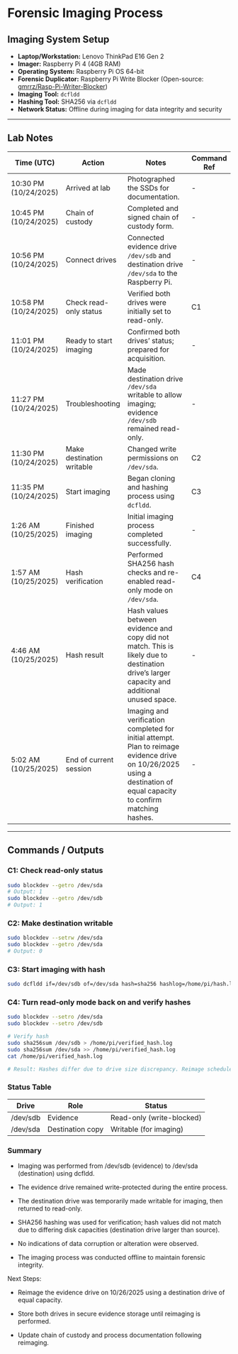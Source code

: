 # Forensic Imaging Process

## Imaging System Setup

- **Laptop/Workstation:** Lenovo ThinkPad E16 Gen 2  
- **Imager:** Raspberry Pi 4 (4GB RAM)  
- **Operating System:** Raspberry Pi OS 64-bit  
- **Forensic Duplicator:** Raspberry Pi Write Blocker (Open-source: [gmrrz/Rasp-Pi-Writer-Blocker](https://github.com/gmrrz/Rasp-Pi-Writer-Blocker))  
- **Imaging Tool:** `dcfldd`  
- **Hashing Tool:** SHA256 via `dcfldd`  
- **Network Status:** Offline during imaging for data integrity and security  

---

## Lab Notes

| Time (UTC) | Action | Notes | Command Ref |
|-------------|--------|--------|--------------|
| 10:30 PM (10/24/2025) | Arrived at lab | Photographed the SSDs for documentation. | - |
| 10:45 PM (10/24/2025) | Chain of custody | Completed and signed chain of custody form. | - |
| 10:56 PM (10/24/2025) | Connect drives | Connected evidence drive `/dev/sdb` and destination drive `/dev/sda` to the Raspberry Pi. | - |
| 10:58 PM (10/24/2025) | Check read-only status | Verified both drives were initially set to read-only. | C1 |
| 11:01 PM (10/24/2025) | Ready to start imaging | Confirmed both drives’ status; prepared for acquisition. | - |
| 11:27 PM (10/24/2025) | Troubleshooting | Made destination drive `/dev/sda` writable to allow imaging; evidence `/dev/sdb` remained read-only. | - |
| 11:30 PM (10/24/2025) | Make destination writable | Changed write permissions on `/dev/sda`. | C2 |
| 11:35 PM (10/24/2025) | Start imaging | Began cloning and hashing process using `dcfldd`. | C3 |
| 1:26 AM (10/25/2025) | Finished imaging | Initial imaging process completed successfully. | - |
| 1:57 AM (10/25/2025) | Hash verification | Performed SHA256 hash checks and re-enabled read-only mode on `/dev/sda`. | C4 |
| 4:46 AM (10/25/2025) | Hash result | Hash values between evidence and copy did not match. This is likely due to destination drive’s larger capacity and additional unused space. | - |
| 5:02 AM (10/25/2025) | End of current session | Imaging and verification completed for initial attempt. Plan to reimage evidence drive on 10/26/2025 using a destination of equal capacity to confirm matching hashes. | - |

---

## Commands / Outputs

### C1: Check read-only status
```bash
sudo blockdev --getro /dev/sda
# Output: 1
sudo blockdev --getro /dev/sdb
# Output: 1
```
### C2: Make destination writable
```bash
sudo blockdev --setrw /dev/sda
sudo blockdev --getro /dev/sda
# Output: 0
```
### C3: Start imaging with hash
```bash
sudo dcfldd if=/dev/sdb of=/dev/sda hash=sha256 hashlog=/home/pi/hash.log
```
### C4: Turn read-only mode back on and verify hashes
```bash
sudo blockdev --setro /dev/sda
sudo blockdev --setro /dev/sdb

# Verify hash
sudo sha256sum /dev/sdb > /home/pi/verified_hash.log
sudo sha256sum /dev/sda >> /home/pi/verified_hash.log
cat /home/pi/verified_hash.log

# Result: Hashes differ due to drive size discrepancy. Reimage scheduled.
```

### Status Table
| Drive    | Role             | Status                    |
| -------- | ---------------- | ------------------------- |
| /dev/sdb | Evidence         | Read-only (write-blocked) |
| /dev/sda | Destination copy | Writable (for imaging)    |

### Summary

- Imaging was performed from /dev/sdb (evidence) to /dev/sda (destination) using dcfldd.

- The evidence drive remained write-protected during the entire process.

- The destination drive was temporarily made writable for imaging, then returned to read-only.

- SHA256 hashing was used for verification; hash values did not match due to differing disk capacities (destination drive larger than source).

- No indications of data corruption or alteration were observed.

- The imaging process was conducted offline to maintain forensic integrity.

Next Steps:

- Reimage the evidence drive on 10/26/2025 using a destination drive of equal capacity.

- Store both drives in secure evidence storage until reimaging is performed.

- Update chain of custody and process documentation following reimaging.
